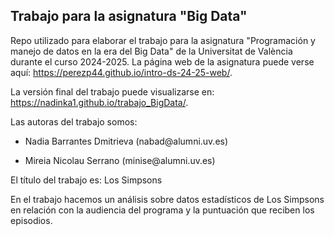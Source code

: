 ## Trabajo para la asignatura "Big Data"

Repo utilizado para elaborar el trabajo para la asignatura "Programación y manejo de datos en la era del Big Data" de la Universitat de València durante el curso 2024-2025. La página web de la asignatura puede verse aquí: https://perezp44.github.io/intro-ds-24-25-web/.

La versión final del trabajo puede visualizarse en: https://nadinka1.github.io/trabajo_BigData/.

Las autoras del trabajo somos:

-   Nadia Barrantes Dmitrieva (nabad\@alumni.uv.es)

-   Mireia Nicolau Serrano (minise\@alumni.uv.es)

El título del trabajo es: Los Simpsons

En el trabajo hacemos un análisis sobre datos estadísticos de Los Simpsons en relación con la audiencia del programa y la puntuación que reciben los episodios.
